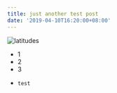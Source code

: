 ```yaml
---
title: just another test post
date: '2019-04-10T16:20:00+08:00'
---
```

![latitudes](/img/blog/latitudes-part-island.jpg)

* 1
* 2
* 3
* ```
  test
  ```
